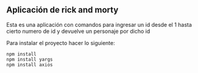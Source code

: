 ## Aplicación de rick and morty 

Esta es una aplicación con comandos para ingresar un id desde el 1 hasta cierto numero de id y devuelve un personaje por dicho id

Para instalar el proyecto hacer lo siguiente:

```
npm install
npm install yargs
npm install axios



```